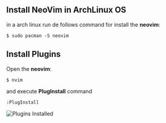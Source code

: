 ## Install NeoVim in ArchLinux OS

in a arch linux run de follows command for install the **neovim**:

```shell
$ sudo pacman -S neovim
```

## Install Plugins

Open the **neovim**:

```shell
$ nvim
```

and execute **PlugInstall** command

```shell
:PlugInstall
```

![Plugins Installed](./PluginInstalled.png)
